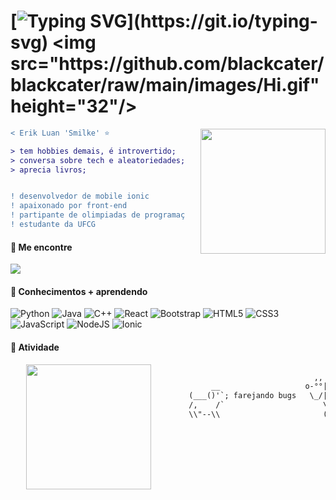 # [![Typing SVG](https://readme-typing-svg.demolab.com?font=Poppins&weight=900&size=25&duration=4000&pause=500&color=2C98C8&vCenter=true&width=150&height=30&lines=Hey+There+!)](https://git.io/typing-svg)  <img src="https://github.com/blackcater/blackcater/raw/main/images/Hi.gif" height="32"/>
<img align="right" height="200" style="margin-left: 25px" src="https://static.wixstatic.com/media/a44335_8d3913e1f95145988e3befbf3c45d5c2~mv2.gif"/>

```diff
< Erik Luan 'Smilke' ⭐

> tem hobbies demais, é introvertido;
> conversa sobre tech e aleatoriedades;
> aprecia livros;


! ‍desenvolvedor de mobile ionic
! apaixonado por front-end
! partipante de olimpiadas de programação
! estudante da UFCG
```

#### 🔗 Me encontre

<a href="www.linkedin.com/in/erik-luan"><img src="https://img.shields.io/badge/LinkedIn-0077B5?style=for-the-badge&logo=linkedin&logoColor=white"></img></a>

#### 📖 Conhecimentos + aprendendo 

![Python](https://img.shields.io/badge/python-3670A0?style=for-the-badge&logo=python&logoColor=ffdd54)
![Java](https://img.shields.io/badge/java-%23ED8B00.svg?style=for-the-badge&logo=openjdk&logoColor=white)
![C++](https://img.shields.io/badge/c++-%2300599C.svg?style=for-the-badge&logo=c%2B%2B&logoColor=white)
![React](https://img.shields.io/badge/react-%2320232a.svg?style=for-the-badge&logo=react&logoColor=%2361DAFB)
![Bootstrap](https://img.shields.io/badge/bootstrap-%238511FA.svg?style=for-the-badge&logo=bootstrap&logoColor=white)
![HTML5](https://img.shields.io/badge/html5-%23E34F26.svg?style=for-the-badge&logo=html5&logoColor=white)
![CSS3](https://img.shields.io/badge/css3-%231572B6.svg?style=for-the-badge&logo=css3&logoColor=white)
![JavaScript](https://img.shields.io/badge/javascript-%23323330.svg?style=for-the-badge&logo=javascript&logoColor=%23F7DF1E)
![NodeJS](https://img.shields.io/badge/node.js-6DA55F?style=for-the-badge&logo=node.js&logoColor=white)
![Ionic](https://img.shields.io/badge/Ionic-%233880FF.svg?style=for-the-badge&logo=Ionic&logoColor=white)

  
  #### 🚀 Atividade 
  <div style="display: flex; justify-content: space-between; width: 100%">

<img align="left" height="200" style="margin-left: 25px" src="http://github-profile-summary-cards.vercel.app/api/cards/stats?username=Smilke&theme=tokyonight"> 

```diff
                                    ,,         
             __                   o-°°|\_____/)
        (___()'`; farejando bugs   \_/|_)     )
        /,    /`                      \  __  / 
        \\"--\\                       (_/ (_/




```

